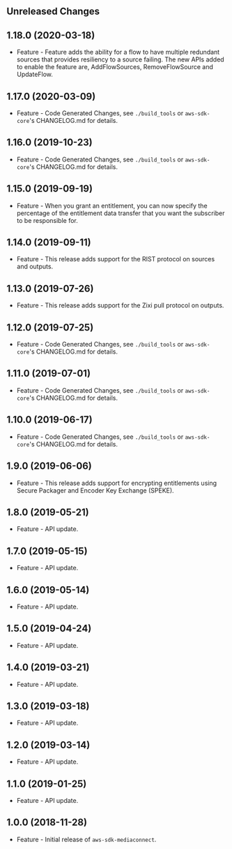 Unreleased Changes
------------------

1.18.0 (2020-03-18)
------------------

* Feature - Feature adds the ability for a flow to have multiple redundant sources that provides resiliency to a source failing. The new APIs added to enable the feature are, AddFlowSources, RemoveFlowSource and UpdateFlow.

1.17.0 (2020-03-09)
------------------

* Feature - Code Generated Changes, see `./build_tools` or `aws-sdk-core`'s CHANGELOG.md for details.

1.16.0 (2019-10-23)
------------------

* Feature - Code Generated Changes, see `./build_tools` or `aws-sdk-core`'s CHANGELOG.md for details.

1.15.0 (2019-09-19)
------------------

* Feature - When you grant an entitlement, you can now specify the percentage of the entitlement data transfer that you want the subscriber to be responsible for.

1.14.0 (2019-09-11)
------------------

* Feature - This release adds support for the RIST protocol on sources and outputs.

1.13.0 (2019-07-26)
------------------

* Feature - This release adds support for the Zixi pull protocol on outputs.

1.12.0 (2019-07-25)
------------------

* Feature - Code Generated Changes, see `./build_tools` or `aws-sdk-core`'s CHANGELOG.md for details.

1.11.0 (2019-07-01)
------------------

* Feature - Code Generated Changes, see `./build_tools` or `aws-sdk-core`'s CHANGELOG.md for details.

1.10.0 (2019-06-17)
------------------

* Feature - Code Generated Changes, see `./build_tools` or `aws-sdk-core`'s CHANGELOG.md for details.

1.9.0 (2019-06-06)
------------------

* Feature - This release adds support for encrypting entitlements using Secure Packager and Encoder Key Exchange (SPEKE).

1.8.0 (2019-05-21)
------------------

* Feature - API update.

1.7.0 (2019-05-15)
------------------

* Feature - API update.

1.6.0 (2019-05-14)
------------------

* Feature - API update.

1.5.0 (2019-04-24)
------------------

* Feature - API update.

1.4.0 (2019-03-21)
------------------

* Feature - API update.

1.3.0 (2019-03-18)
------------------

* Feature - API update.

1.2.0 (2019-03-14)
------------------

* Feature - API update.

1.1.0 (2019-01-25)
------------------

* Feature - API update.

1.0.0 (2018-11-28)
------------------

* Feature - Initial release of `aws-sdk-mediaconnect`.


